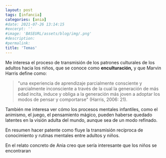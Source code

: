 ```yaml
---
layout: post
tags: [infancia]
categories: [ania]
#date: 2021-07-26 13:14:15
#excerpt: ''
#image: 'BASEURL/assets/blog/img/.png'
#description:
#permalink:
title: 'Temas'
---
```


Me interesa el proceso de transmisión de los patrones culturales de los adultos hacia los niños, que se conoce como **enculturación,** y que Marvin Harris define como:

> "una experiencia de aprendizaje parcialmente consciente y parcialmente inconsciente a través de la cual la generación de más edad incita, induce y obliga a la generación más joven a adoptar los modos de pensar y comportarse" (Harris, 2006: 21).

También me interesa ver cómo los procesos mentales infantiles, como el animismo, el juego, el pensamiento mágico, pueden haberse quedado latentes en la visión adulta del mundo, aunque sea de un modo refinado. 

En resumen hacer patente como fluye la transmisión recíproca de conocimiento y rutinas mentales entre adultos y niños.

En el relato concreto de Ania creo que sería interesante que los niños se encontraran 
